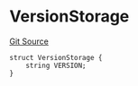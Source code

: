 # VersionStorage
[Git Source](https://github.com/thrackle-io/tron/blob/3cbe4e765eb8a4f99ff305a3831acec21bbc5481/src/protocol/diamond/VersionFacetLib.sol)


```solidity
struct VersionStorage {
    string VERSION;
}
```

